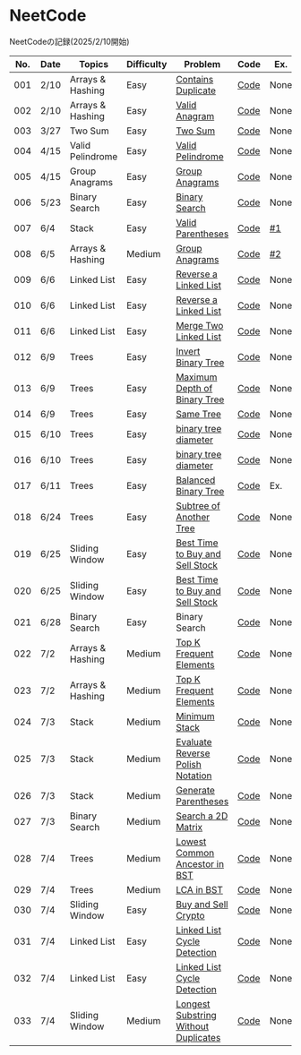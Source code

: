 # NeetCode

NeetCodeの記録(2025/2/10開始)


| No. | Date | Topics | Difficulty | Problem | Code | Ex. |
| --- | ---- | --- | ------- | ------ | ------ | ------ |
| 001 | 2/10 | Arrays & Hashing | Easy | [Contains Duplicate](https://neetcode.io/problems/duplicate-integer) | [Code](https://github.com/Riochin/NeetCode/blob/main/java/Arrays%20%26%20Hashing/001.contains-duplicate.java) | None |
| 002 | 2/10 | Arrays & Hashing | Easy | [Valid Anagram](https://neetcode.io/problems/is-anagram) | [Code](https://github.com/Riochin/NeetCode/blob/main/java/Arrays%20%26%20Hashing/002.valid-anagram.java) | None |
| 003 | 3/27 | Two Sum | Easy | [Two Sum](https://neetcode.io/problems/two-integer-sum) | [Code](https://github.com/Riochin/NeetCode/blob/main/cpp/003.two-sum.cpp) | None |
| 004 | 4/15 | Valid Pelindrome | Easy | [Valid Pelindrome](https://neetcode.io/problems/alid-pelindrome) | [Code](https://github.com/Riochin/NeetCode/blob/main/cpp/004.valid-pelindrome.cpp) | None |
| 005 | 4/15 | Group Anagrams | Easy | [Group Anagrams](https://neetcode.io/problems/group-anagrams) | [Code](https://github.com/Riochin/NeetCode/blob/main/cpp/005.group-anagrams.cpp) | None |
| 006 | 5/23 | Binary Search | Easy | [Binary Search](https://neetcode.io/problems/binary-search) | [Code](https://github.com/Riochin/NeetCode/006.binary-search.cpp) | None |
| 007 | 6/4 | Stack | Easy | [Valid Parentheses](https://neetcode.io/problems/validate-parentheses?list=blind75) | [Code](https://github.com/Riochin/NeetCode/blob/main/java/Stack/007.validate-parentheses.java) | [#1](https://github.com/Riochin/NeetCode/issues/1) |
| 008 | 6/5 | Arrays & Hashing | Medium | [Group Anagrams](https://neetcode.io/problems/anagram-groups?list=blind75) | [Code](https://github.com/Riochin/NeetCode/blob/main/java/Arrays%20%26%20Hashing/008.anagram-groups.java) | [#2](https://github.com/Riochin/NeetCode/issues/2) |
| 009 | 6/6 | Linked List | Easy | [Reverse a Linked List](https://neetcode.io/problems/reverse-a-linked-list?list=blind75) | [Code](https://github.com/Riochin/NeetCode/blob/main/java/Linked%20List/009.reverse-a-linked-list.java) | None |
| 010 | 6/6 | Linked List | Easy | [Reverse a Linked List](https://neetcode.io/problems/reverse-a-linked-list?list=blind75) | [Code](https://github.com/Riochin/NeetCode/blob/main/java/Linked%20List/010.reverse-a-linked-list.java) | None |
| 011 | 6/6 | Linked List | Easy | [Merge Two Linked List](https://neetcode.io/problems/merge-two-sorted-linked-lists?list=blind75) | [Code](https://github.com/Riochin/NeetCode/blob/main/java/Linked%20List/011.merge-two-sorted-linked-list.java) | None |
| 012 | 6/9 | Trees | Easy | [Invert Binary Tree](https://neetcode.io/problems/invert-a-binary-tree?list=blind75) | [Code](https://github.com/Riochin/NeetCode/blob/main/java/Trees/012.invert-a-binary-tree.java) | None |
| 013 | 6/9 | Trees | Easy | [Maximum Depth of Binary Tree](https://neetcode.io/problems/depth-of-binary-tree?list=blind75) | [Code](https://github.com/Riochin/NeetCode/blob/main/java/Trees/013.depth-of-binary-tree.java) | None |
| 014 | 6/9 | Trees | Easy | [Same Tree](https://neetcode.io/problems/same-binary-tree?list=blind75) | [Code](https://github.com/Riochin/NeetCode/blob/main/java/Trees/014.same-binary-tree.java) | None |
| 015 | 6/10 | Trees | Easy | [binary tree diameter](https://neetcode.io/problems/binary-tree-diameter?list=blind75) | [Code](https://github.com/Riochin/NeetCode/blob/main/java/Trees/015.binary-tree-diameter.java) | None |
| 016 | 6/10 | Trees | Easy | [binary tree diameter](https://neetcode.io/problems/binary-tree-diameter?list=blind75) | [Code](https://github.com/Riochin/NeetCode/blob/main/java/Trees/016.binary-tree-diameter.java) | None |
| 017 | 6/11 | Trees | Easy | [Balanced Binary Tree](https://neetcode.io/problems/balanced-binary-tree?list=blind75) | [Code](https://github.com/Riochin/NeetCode/blob/main/java/Trees/017.balanced-binary-tree.java) | Ex. |
| 018 | 6/24 | Trees | Easy | [Subtree of Another Tree](https://neetcode.io/problems/subtree-of-a-binary-tree?list=neetcode150) | [Code](https://github.com/Riochin/NeetCode/blob/main/java/Trees/018.subtree-of-a-binary-tree.java) | None |
| 019 | 6/25 | Sliding Window | Easy | [Best Time to Buy and Sell Stock](https://neetcode.io/problems/buy-and-sell-crypto?list=neetcode150) | [Code](https://github.com/Riochin/NeetCode/blob/main/java/Sliding%20Window/019.buy-and-sell-crypto.java) | None |
| 020 | 6/25 | Sliding Window | Easy | [Best Time to Buy and Sell Stock](https://neetcode.io/problems/buy-and-sell-crypto?list=neetcode150) | [Code](https://github.com/Riochin/NeetCode/blob/main/java/Sliding%20Window/020.buy-and-sell-crypto.java) | None |
| 021 | 6/28 | Binary Search | Easy | Binary Search | [Code](https://github.com/Riochin/NeetCode/blob/main/java/Binary%20Search/021.binary-search.java) | None |
| 022 | 7/2 | Arrays & Hashing | Medium | [Top K Frequent Elements](https://neetcode.io/problems/top-k-elements-in-list?list=neetcode150) | [Code](https://github.com/Riochin/NeetCode/blob/main/java/Arrays%20%26%20Hashing/022.top-k-frequent-elements.java) | None |
| 023 | 7/2 | Arrays & Hashing | Medium |[ Top K Frequent Elements](https://neetcode.io/problems/top-k-elements-in-list?list=neetcode150) | [Code](https://github.com/Riochin/NeetCode/blob/main/java/Arrays%20%26%20Hashing/023.top-k-frequent-elements.java) | None |
| 024 | 7/3 | Stack | Medium | [Minimum Stack](https://neetcode.io/problems/minimum-stack?list=neetcode150) | [Code](https://github.com/Riochin/NeetCode/blob/main/java/Stack/024.minimum-stack.java) | None |
| 025 | 7/3 | Stack | Medium | [Evaluate Reverse Polish Notation](https://neetcode.io/problems/evaluate-reverse-polish-notation?list=neetcode150) | [Code](https://github.com/Riochin/NeetCode/blob/main/java/Stack/025.evaluate-reverse-polish-notation.java) | None |
| 026 | 7/3 | Stack | Medium | [Generate Parentheses](https://neetcode.io/problems/generate-parentheses?list=neetcode150) | [Code](https://github.com/Riochin/NeetCode/blob/main/java/Stack/026.generate-paratheses.java) | None |
| 027| 7/3 | Binary Search | Medium | [Search a 2D Matrix](https://neetcode.io/problems/search-2d-matrix?list=neetcode150) | [Code](https://github.com/Riochin/NeetCode/blob/main/java/Binary%20Search/027.search-a-2d-matrix.java) | None |
| 028 | 7/4 | Trees | Medium | [Lowest Common Ancestor in BST](https://neetcode.io/problems/lowest-common-ancestor-in-binary-search-tree?list=neetcode150) | [Code](https://github.com/Riochin/NeetCode/blob/main/java/Trees/028.lowest-common-ancestor-in-BST.java) | None |
| 029 | 7/4 | Trees | Medium | [LCA in BST](https://neetcode.io/problems/lowest-common-ancestor-in-binary-search-tree?list=neetcode150) | [Code](https://github.com/Riochin/NeetCode/blob/main/java/Trees/029.LCA-in-BST.java) | None |
| 030 | 7/4 | Sliding Window | Easy | [Buy and Sell Crypto](https://neetcode.io/problems/buy-and-sell-crypto?list=neetcode150) | [Code](https://github.com/Riochin/NeetCode/blob/main/java/Sliding%20Window/030.buy-and-sell-crypto.java) | None |
| 031 | 7/4 | Linked List | Easy | [Linked List Cycle Detection](https://neetcode.io/problems/linked-list-cycle-detection?list=neetcode150) | [Code](https://github.com/Riochin/NeetCode/blob/main/java/Linked%20List/031.linked-list-cycle-detection.java) | None |
| 032 | 7/4 | Linked List | Easy | [Linked List Cycle Detection](https://neetcode.io/problems/linked-list-cycle-detection?list=neetcode150) | [Code](https://github.com/Riochin/NeetCode/blob/main/java/Linked%20List/032.linked-list-cycle-detection.java) | None |
| 033 | 7/4 | Sliding Window | Medium | [Longest Substring Without Duplicates](https://neetcode.io/problems/longest-substring-without-duplicates?list=neetcode150) | [Code](https://github.com/Riochin/NeetCode/blob/main/java/Sliding%20Window/033.longest-substring-without-duplicates.java) | None |
